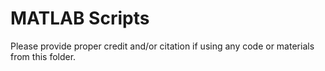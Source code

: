 # MATLAB Scripts

Please provide proper credit and/or citation if using any code or materials from this folder.
